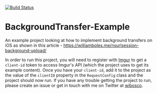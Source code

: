 [![Build Status](https://travis-ci.org/wibosco/DownloadStack-Example.svg)](https://travis-ci.org/wibosco/BackgroundTransfer-Example)

# BackgroundTransfer-Example
An example project looking at how to implement background transfers on iOS as shown in this article - https://williamboles.me/nsurlsession-background-upload/

In order to run this project, you will need to register with [Imgur](https://api.imgur.com/oauth2/addclient) to get a `client-id` token to access Imgur's API (which the project uses to get its example content). Once you have your `client-id`, add it to the project as the value of the `clientID` property in the `RequestConfig` class and the project should now run. If you have any trouble getting the project to run, please create an issue or get in touch with me on Twitter at [wibosco](https://twitter.com/wibosco).
